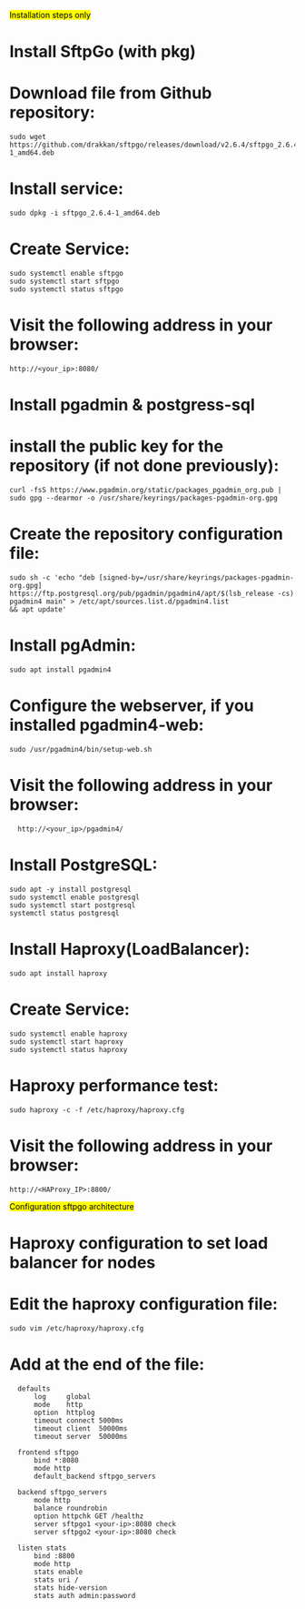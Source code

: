  <mark>Installation steps only </mark>



# Install SftpGo (with pkg)
 
 # Download file from Github repository:
    sudo wget https://github.com/drakkan/sftpgo/releases/download/v2.6.4/sftpgo_2.6.4-1_amd64.deb

 # Install service:
    sudo dpkg -i sftpgo_2.6.4-1_amd64.deb

 # Create Service:
    sudo systemctl enable sftpgo
    sudo systemctl start sftpgo
    sudo systemctl status sftpgo
    
 # Visit the following address in your browser:
    http://<your_ip>:8080/
        
# Install pgadmin & postgress-sql 
# install the public key for the repository (if not done previously):  
    curl -fsS https://www.pgadmin.org/static/packages_pgadmin_org.pub | sudo gpg --dearmor -o /usr/share/keyrings/packages-pgadmin-org.gpg

  # Create the repository configuration file:
    sudo sh -c 'echo "deb [signed-by=/usr/share/keyrings/packages-pgadmin-org.gpg] https://ftp.postgresql.org/pub/pgadmin/pgadmin4/apt/$(lsb_release -cs) pgadmin4 main" > /etc/apt/sources.list.d/pgadmin4.list 
    && apt update'
        
  # Install pgAdmin:
    sudo apt install pgadmin4

  # Configure the webserver, if you installed pgadmin4-web:
        
    sudo /usr/pgadmin4/bin/setup-web.sh

  # Visit the following address in your browser:
      http://<your_ip>/pgadmin4/
     
  # Install PostgreSQL:
    sudo apt -y install postgresql
    sudo systemctl enable postgresql
    sudo systemctl start postgresql
    systemctl status postgresql

  # Install Haproxy(LoadBalancer):
    sudo apt install haproxy

  # Create Service:
    sudo systemctl enable haproxy
    sudo systemctl start haproxy
    sudo systemctl status haproxy
    

  # Haproxy performance test:
    sudo haproxy -c -f /etc/haproxy/haproxy.cfg


    
# Visit the following address in your browser:
    http://<HAProxy_IP>:8800/

   

       
  <mark> Configuration sftpgo architecture  </mark>  

  # Haproxy configuration to set load balancer for nodes

  # Edit the haproxy configuration file:
    sudo vim /etc/haproxy/haproxy.cfg

# Add at the end of the file:
      defaults
          log     global
          mode    http
          option  httplog
          timeout connect 5000ms
          timeout client  50000ms
          timeout server  50000ms

      frontend sftpgo
          bind *:8080
          mode http
          default_backend sftpgo_servers

      backend sftpgo_servers
          mode http
          balance roundrobin
          option httpchk GET /healthz
          server sftpgo1 <your-ip>:8080 check
          server sftpgo2 <your-ip>:8080 check

      listen stats
          bind :8800
          mode http
          stats enable
          stats uri /
          stats hide-version
          stats auth admin:password

     

    
     
